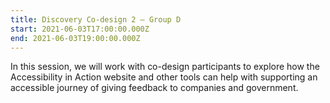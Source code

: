 ```yaml
---
title: Discovery Co-design 2 – Group D
start: 2021-06-03T17:00:00.000Z
end: 2021-06-03T19:00:00.000Z
---
```

In this session, we will work with co-design participants to explore how the Accessibility in Action website and other tools can help with supporting an accessible journey of giving feedback to companies and government.
